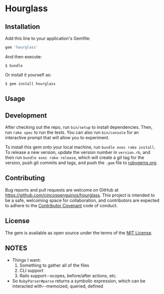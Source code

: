 # Hourglass

## Installation

Add this line to your application's Gemfile:

```ruby
gem 'hourglass'
```

And then execute:

    $ bundle

Or install it yourself as:

    $ gem install hourglass

## Usage

## Development

After checking out the repo, run `bin/setup` to install dependencies. Then, run `rake spec` to run the tests. You can also run `bin/console` for an interactive prompt that will allow you to experiment.

To install this gem onto your local machine, run `bundle exec rake install`. To release a new version, update the version number in `version.rb`, and then run `bundle exec rake release`, which will create a git tag for the version, push git commits and tags, and push the `.gem` file to [rubygems.org](https://rubygems.org).

## Contributing

Bug reports and pull requests are welcome on GitHub at https://github.com/cincospenguinos/hourglass. This project is intended to be a safe, welcoming space for collaboration, and contributors are expected to adhere to the [Contributor Covenant](http://contributor-covenant.org) code of conduct.

## License

The gem is available as open source under the terms of the [MIT License](http://opensource.org/licenses/MIT).

## NOTES

* Things I want:
    1. Something to gather all of the files
    2. CLI support
    3. Rails support--scopes, before/after actions, etc.
* So `RubyParser#parse` returns a symbolic expression, which can be interacted with--memoized, queried, defined